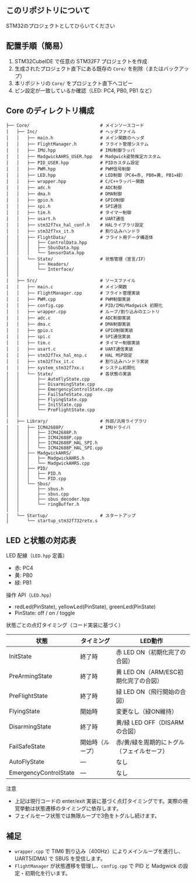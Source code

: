 ## このリポジトリについて

STM32のプロジェクトとしてひらいてください

## 配置手順（簡易）

1. STM32CubeIDE で任意の STM32F7 プロジェクトを作成
2. 生成されたプロジェクト直下にある既存の `Core/` を削除（またはバックアップ）
3. 本リポジトリの `Core/` をプロジェクト直下へコピー
4. ピン設定が一致しているか確認（LED: PC4, PB0, PB1 など）

## Core のディレクトリ構成

```
├── Core/                           # メインソースコード
│   ├── Inc/                        # ヘッダファイル
│   │   ├── main.h                  # メイン関数のヘッダ
│   │   ├── FlightManager.h         # フライト管理システム
│   │   ├── IMU.hpp                 # IMU制御ラッパ
│   │   ├── MadgwickAHRS_USER.hpp   # Madgwick姿勢推定カスタム
│   │   ├── PID_USER.hpp            # PIDカスタム設定
│   │   ├── PWM.hpp                 # PWM信号制御
│   │   ├── LED.hpp                 # LED制御（PC4=赤, PB0=黄, PB1=緑）
│   │   ├── wrapper.hpp             # C/C++ラッパー関数
│   │   ├── adc.h                   # ADC制御
│   │   ├── dma.h                   # DMA制御
│   │   ├── gpio.h                  # GPIO制御
│   │   ├── spi.h                   # SPI通信
│   │   ├── tim.h                   # タイマー制御
│   │   ├── usart.h                 # UART通信
│   │   ├── stm32f7xx_hal_conf.h    # HALライブラリ設定
│   │   ├── stm32f7xx_it.h          # 割り込みハンドラ
│   │   ├── FlightData/             # フライト用データ構造体
│   │   │   ├── ControlData.hpp
│   │   │   ├── SbusData.hpp
│   │   │   └── SensorData.hpp
│   │   └── State/                  # 状態管理（宣言/IF）
│   │       ├── Headers/
│   │       └── Interface/
│   │
│   ├── Src/                        # ソースファイル
│   │   ├── main.c                  # メイン関数
│   │   ├── FlightManager.cpp       # フライト管理実装
│   │   ├── PWM.cpp                 # PWM制御実装
│   │   ├── config.cpp              # PID/IMU/Madgwick 初期化
│   │   ├── wrapper.cpp             # ループ/割り込みのエントリ
│   │   ├── adc.c                   # ADC制御実装
│   │   ├── dma.c                   # DMA制御実装
│   │   ├── gpio.c                  # GPIO制御実装
│   │   ├── spi.c                   # SPI通信実装
│   │   ├── tim.c                   # タイマー制御実装
│   │   ├── usart.c                 # UART通信実装
│   │   ├── stm32f7xx_hal_msp.c     # HAL MSP設定
│   │   ├── stm32f7xx_it.c          # 割り込みハンドラ実装
│   │   ├── system_stm32f7xx.c      # システム初期化
│   │   └── State/                  # 各状態の実装
│   │       ├── AutoFlyState.cpp
│   │       ├── DisarmingState.cpp
│   │       ├── EmergencyControlState.cpp
│   │       ├── FailSafeState.cpp
│   │       ├── FlyingState.cpp
│   │       ├── InitState.cpp
│   │       └── PreFlightState.cpp
│   │
│   ├── Library/                    # 外部/汎用ライブラリ
│   │   ├── ICM42688P/              # IMUドライバ
│   │   │   ├── ICM42688P.h
│   │   │   ├── ICM42688P.cpp
│   │   │   ├── ICM42688P_HAL_SPI.h
│   │   │   └── ICM42688P_HAL_SPI.cpp
│   │   ├── MadgwickAHRS/
│   │   │   ├── MadgwickAHRS.h
│   │   │   └── MadgwickAHRS.cpp
│   │   ├── PID/
│   │   │   ├── PID.h
│   │   │   └── PID.cpp
│   │   └── Sbus/
│   │       ├── sbus.h
│   │       ├── sbus.cpp
│   │       ├── sbus_decoder.hpp
│   │       └── ringBuffer.h
│   │
│   └── Startup/                    # スタートアップ
│       └── startup_stm32f732retx.s
```

## LED と状態の対応表

LED 配線（`LED.hpp` 定義）
- 赤: PC4
- 黄: PB0
- 緑: PB1

操作 API（`LED.hpp`）
- redLed(PinState), yellowLed(PinState), greenLed(PinState)
- PinState: off / on / toggle

状態ごとの点灯タイミング（コード実装に基づく）

| 状態                   | タイミング        | LED動作                                     |
|------------------------|-------------------|---------------------------------------------|
| InitState              | 終了時            | 赤 LED ON（初期化完了の合図）               |
| PreArmingState         | 終了時            | 黄 LED ON（ARM/ESC初期化完了の合図）        |
| PreFlightState         | 終了時            | 緑 LED ON（飛行開始の合図）                 |
| FlyingState            | 開始時            | 変更なし（緑ON維持）                        |
| DisarmingState         | 終了時            | 黄/緑 LED OFF（DISARMの合図）               |
| FailSafeState          | 開始時（ループ） 　 | 赤/黄/緑を周期的にトグル（フェイルセーフ） |
| AutoFlyState           | —                 | なし                                        |
| EmergencyControlState  | —                 | なし                                        |

注意
- 上記は現行コードの enter/exit 実装に基づく点灯タイミングです。実際の視覚挙動は状態遷移のタイミングに依存します。
- フェイルセーフ状態では無限ループで3色をトグルし続けます。

## 補足
- `wrapper.cpp` で TIM6 割り込み（400Hz）によりメインループを進行し、UART5(DMA) で SBUS を受信します。
- `FlightManager` が状態遷移を管理し、`config.cpp` で PID と Madgwick の設定・初期化を行います。

